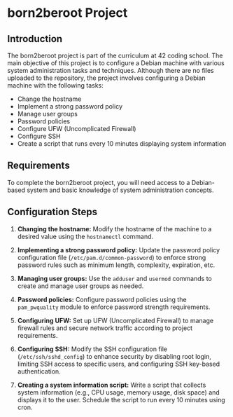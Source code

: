 # born2beroot Project

## Introduction
The born2beroot project is part of the curriculum at 42 coding school. The main objective of this project is to configure a Debian machine with various system administration tasks and techniques. Although there are no files uploaded to the repository, the project involves configuring a Debian machine with the following tasks:

- Change the hostname
- Implement a strong password policy
- Manage user groups
- Password policies
- Configure UFW (Uncomplicated Firewall)
- Configure SSH
- Create a script that runs every 10 minutes displaying system information

## Requirements
To complete the born2beroot project, you will need access to a Debian-based system and basic knowledge of system administration concepts.

## Configuration Steps
1. **Changing the hostname:** Modify the hostname of the machine to a desired value using the `hostnamectl` command.

2. **Implementing a strong password policy:** Update the password policy configuration file (`/etc/pam.d/common-password`) to enforce strong password rules such as minimum length, complexity, expiration, etc.

3. **Managing user groups:** Use the `adduser` and `usermod` commands to create and manage user groups as needed.

4. **Password policies:** Configure password policies using the `pam_pwquality` module to enforce password strength requirements.

5. **Configuring UFW:** Set up UFW (Uncomplicated Firewall) to manage firewall rules and secure network traffic according to project requirements.

6. **Configuring SSH:** Modify the SSH configuration file (`/etc/ssh/sshd_config`) to enhance security by disabling root login, limiting SSH access to specific users, and configuring SSH key-based authentication.

7. **Creating a system information script:** Write a script that collects system information (e.g., CPU usage, memory usage, disk space) and displays it to the user. Schedule the script to run every 10 minutes using cron.

